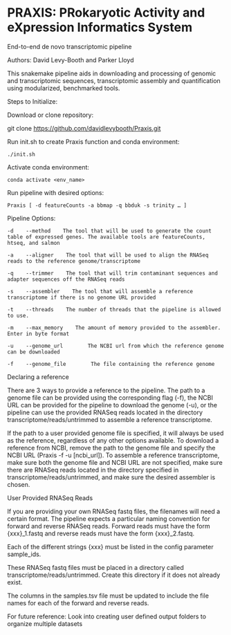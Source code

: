 # PRAXIS: PRokaryotic Activity and eXpression Informatics System
End-to-end de novo transcriptomic pipeline

Authors: David Levy-Booth and Parker Lloyd


This snakemake pipeline aids in downloading and processing of genomic and transcriptomic sequences, transcriptomic assembly and quantification using modularized, benchmarked tools. 

Steps to Initialize:

Download or clone repository:

git clone https://github.com/davidlevybooth/Praxis.git

Run init.sh to create Praxis function and conda environment:

    ./init.sh
    
Activate conda environment:

    conda activate <env_name>
    
Run pipeline with desired options:

    Praxis [ -d featureCounts -a bbmap -q bbduk -s trinity … ]
    
 
Pipeline Options:

    -d    --method    The tool that will be used to generate the count table of expressed genes. The available tools are featureCounts, htseq, and salmon
    
    -a    --aligner    The tool that will be used to align the RNASeq reads to the reference genome/transcriptome
    
    -q    --trimmer    The tool that will trim contaminant sequences and adapter sequences off the RNASeq reads
    
    -s    --assembler    The tool that will assemble a reference transcriptome if there is no genome URL provided
    
    -t    --threads    The number of threads that the pipeline is allowed to use.
    
    -m    --max_memory    The amount of memory provided to the assembler. Enter in byte format
    
    -u    --genome_url        The NCBI url from which the reference genome can be downloaded
    
    -f    --genome_file        The file containing the reference genome
 
Declaring a reference

There are 3 ways to provide a reference to the pipeline. The path to a genome file can be provided using the corresponding flag (-f), the NCBI URL can be provided for the pipeline to download the genome (-u), or the pipeline can use the provided RNASeq reads located in the directory transcriptome/reads/untrimmed to assemble a reference transcriptome.

If the path to a user provided genome file is specified, it will always be used as the reference, regardless of any other options available. To download a reference from NCBI, remove the path to the genome file and specify the NCBI URL (Praxis -f -u [ncbi_url]). To assemble a reference transcriptome, make sure both the genome file and NCBI URL are not specified, make sure there are RNASeq reads located in the directory specified in transcriptome/reads/untrimmed, and make sure the desired assembler is chosen.
 
User Provided RNASeq Reads

If you are providing your own RNASeq fastq files, the filenames will need a certain format. The pipeline expects a particular naming convention for forward and reverse RNASeq reads. Forward reads must have the form {xxx}_1.fastq and reverse reads must have the form {xxx}_2.fastq. 

Each of the different strings {xxx} must be listed in the config parameter sample_ids. 

These RNASeq fastq files must be placed in a directory called transcriptome/reads/untrimmed. Create this directory if it does not already exist.

The columns in the samples.tsv file must be updated to include the file names for each of the forward and reverse reads.
 
For future reference: Look into creating user defined output folders to organize multiple datasets
 
 
 
